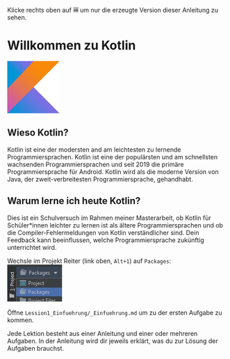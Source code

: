 Klicke rechts oben auf ![](../../../images/LayoutPreviewOnly.png) um nur die erzeugte Version dieser Anleitung zu sehen.

# Willkommen zu Kotlin

![](../../../images/Kotlin.png)

## Wieso Kotlin?

Kotlin ist eine der modersten and am leichtesten zu lernende Programmiersprachen.
Kotlin ist eine der populärsten und am schnellsten wachsenden Programmiersprachen und seit 2019 die primäre Programmiersprache für Android.
Kotlin wird als die moderne Version von Java, der zweit-verbreitesten Programmiersprache, gehandhabt.

## Warum lerne ich heute Kotlin?

Dies ist ein Schulversuch im Rahmen meiner Masterarbeit, 
ob Kotlin für Schüler*innen leichter zu lernen ist als ältere Programmiersprachen und 
ob die Compiler-Fehlermeldungen von Kotlin verständlicher sind.
Dein Feedback kann beeinflussen, welche Programmiersprache zukünftig unterrichtet wird.

Wechsle im Projekt Reiter (link oben, `Alt+1`) auf `Packages`:\
![](../../../images/ChangeToPackeges.jpg)

Öffne `Lession1_Einfuehrung/_Einfuehrung.md` um zu der ersten Aufgabe zu kommen.

Jede Lektion besteht aus einer Anleitung und einer oder mehreren Aufgaben.
In der Anleitung wird dir jeweils erklärt, was du zur Lösung der Aufgaben brauchst.